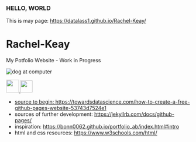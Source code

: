 ### HELLO, WORLD
This is may page: https://datalass1.github.io/Rachel-Keay/
# Rachel-Keay
My Potfolio Website - Work in Progress

![dog at computer](http://www.quickmeme.com/img/1c/1c491f71b689e82d6e838b5d8ce5cbdfef41723662d1ce5e5cf34f32ae60a7a3.jpg)

<a href=https://twitter.com/datalass1><img src="http://icons.iconarchive.com/icons/iynque/ios7-style/256/Twitter-icon.png" width="35"> 
<a href=https://www.linkedin.com/in/rachel-keay-b60a1666/><img src="https://upload.wikimedia.org/wikipedia/commons/thumb/c/c9/Linkedin.svg/1200px-Linkedin.svg.png" width="33">


- source to begin: https://towardsdatascience.com/how-to-create-a-free-github-pages-website-53743d7524e1
- sources of further development: https://jekyllrb.com/docs/github-pages/
- inspiration: https://bonn0062.github.io/portfolio_ab/index.html#intro
- html and css resources: https://www.w3schools.com/html/
